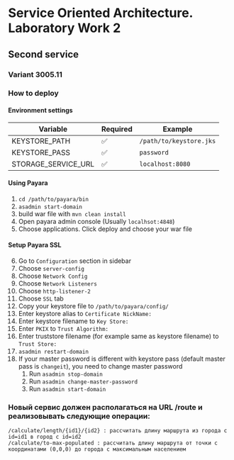 # Service Oriented Architecture. Laboratory Work 2

## Second service

### Variant 3005.11

### How to deploy

#### Environment settings
| Variable      | Required           | Example                 |
|---------------|--------------------|-------------------------|
| KEYSTORE_PATH | :white_check_mark: | `/path/to/keystore.jks` |
| KEYSTORE_PASS | :white_check_mark: | `password`              |
| STORAGE_SERVICE_URL | :white_check_mark: | `localhost:8080` |

#### Using Payara
1. `cd /path/to/payara/bin`
2. `asadmin start-domain`
3. build war file with `mvn clean install`
4. Open payara admin console (Usually `localhsot:4848`)
5. Choose applications. Click deploy and choose your war file

#### Setup Payara SSL
6. Go to `Configuration` section in sidebar
7. Choose `server-config`
8. Choose `Network Config`
9. Choose `Network Listeners`
10. Choose `http-listener-2`
11. Choose `SSL` tab
12. Copy your keystore file to `/path/to/payara/config/` 
13. Enter keystore alias to `Certificate NickName:`
14. Enter keystore filename to `Key Store:`
14. Enter `PKIX` to `Trust Algorithm:`
14. Enter truststore filename (for example same as keystore filename) to `Trust Store:`
15. `asadmin restart-domain`
16. If your master password is different with keystore pass (default master pass is `changeit`), you need to change master password
    1. Run `asadmin stop-domain`
    2. Run `asadmin change-master-password`
    2. Run `asadmin start-domain`

### Новый сервис должен располагаться на URL /route и реализовывать следующие операции:
```
/calculate/length/{id1}/{id2} : рассчитать длину маршрута из города с id=id1 в город с id=id2
/calculate/to-max-populated : рассчитать длину маршрута от точки с координатами (0,0,0) до города с максимальным населением
```